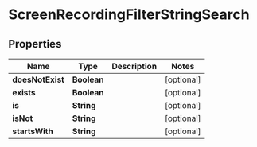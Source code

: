 

# ScreenRecordingFilterStringSearch


## Properties

| Name | Type | Description | Notes |
|------------ | ------------- | ------------- | -------------|
|**doesNotExist** | **Boolean** |  |  [optional] |
|**exists** | **Boolean** |  |  [optional] |
|**is** | **String** |  |  [optional] |
|**isNot** | **String** |  |  [optional] |
|**startsWith** | **String** |  |  [optional] |



